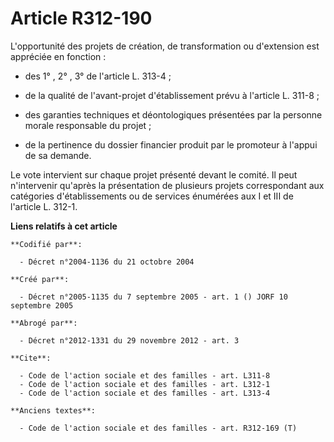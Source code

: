 # Article R312-190

L'opportunité des projets de création, de transformation ou d'extension est appréciée en fonction :

- des 1° , 2° , 3° de l'article L. 313-4 ;

- de la qualité de l'avant-projet d'établissement prévu à l'article L. 311-8 ;

- des garanties techniques et déontologiques présentées par la personne morale responsable du projet ;

- de la pertinence du dossier financier produit par le promoteur à l'appui de sa demande.

Le vote intervient sur chaque projet présenté devant le comité. Il peut n'intervenir qu'après la présentation de plusieurs
projets correspondant aux catégories d'établissements ou de services énumérées aux I et III de l'article L. 312-1.

**Liens relatifs à cet article**

	**Codifié par**:

	  - Décret n°2004-1136 du 21 octobre 2004

	**Créé par**:

	  - Décret n°2005-1135 du 7 septembre 2005 - art. 1 () JORF 10 septembre 2005

	**Abrogé par**:

	  - Décret n°2012-1331 du 29 novembre 2012 - art. 3

	**Cite**:

	  - Code de l'action sociale et des familles - art. L311-8
	  - Code de l'action sociale et des familles - art. L312-1
	  - Code de l'action sociale et des familles - art. L313-4

	**Anciens textes**:

	  - Code de l'action sociale et des familles - art. R312-169 (T)

